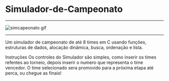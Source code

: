 # Simulador-de-Campeonato
--------------------------------------------------------------------------------------------------------------------------------


![simcapeonato gif](https://github.com/gabmajeau/Simulador-de-Campeonato/assets/127263958/a34739c9-a232-451e-b8dd-40593878906f)


--------------------------------------------------------------------------------------------------------------------------------

Um simulador de campeonato de até 8 times em C usando funções, estruturas de dados, alocação dinâmica, busca, ordenação e lista. 

Instruções
Os controles do Simulador são simples, como inserir os times refentes ao torneio,
depois inserir o numero que representa o time vencedor. O time selecionado sera
promovido para a próxima etapa até perca, ou chegue as finais!

